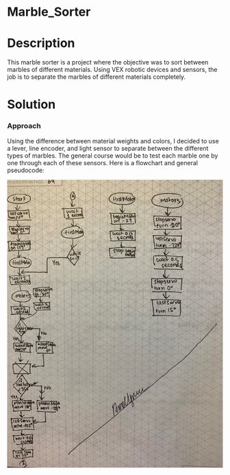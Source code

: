 # Marble_Sorter

# Description
This marble sorter is a project where the objective was to sort between marbles of different materials. Using VEX robotic devices and sensors, the job is to separate the marbles of different materials completely.

# Solution

### Approach

Using the difference between material weights and colors, I decided to use a lever, line encoder, and light sensor to separate between the different types of marbles. The general course would be to test each marble one by one through each of these sensors. Here is a flowchart and general pseudocode:

![Flowchart](logs/flowchart.jpg)

